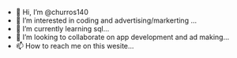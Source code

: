 - 👋 Hi, I’m @churros140
- 👀 I’m interested in coding and advertising/markerting ...
- 🌱 I’m currently learning sql...
- 💞️ I’m looking to collaborate on app development and ad making...
- 📫 How to reach me on this wesite...

<!---
churros140/churros140 is a ✨ special ✨ repository because its `README.md` (this file) appears on your GitHub profile.
You can click the Preview link to take a look at your changes.
--->
